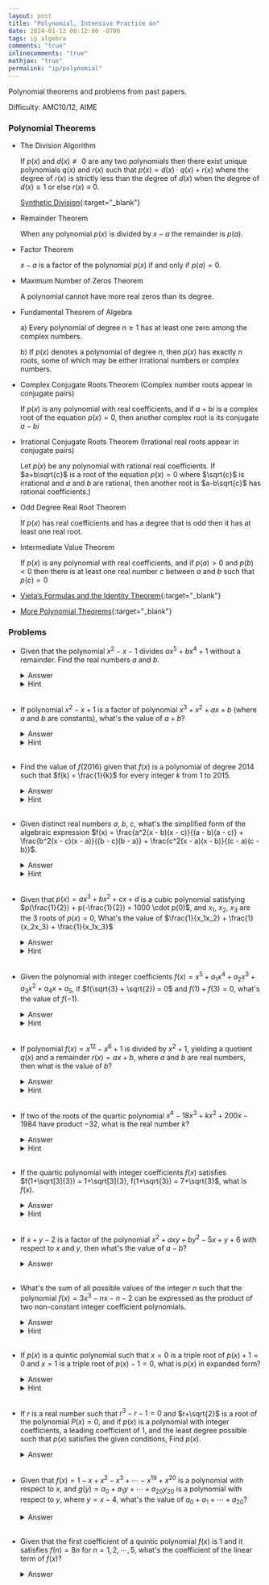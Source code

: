 ```yaml
---
layout: post
title: "Polynomial, Intensive Practice on"
date: 2024-01-12 00:12:00 -0700
tags: ip algebra
comments: "true"
inlinecomments: "true"
mathjax: "true"
permalink: "ip/polynomial"
---
```

  Polynomial theorems and problems from past papers.

  Difficulty: AMC10/12, AIME

<!--more-->
### Polynomial Theorems
- The Division Algorithm

  If $p(x)$ and $d(x) \not\equiv 0$ are any two polynomials then there exist unique polynomials $q(x)$ and $r(x)$ such that $p(x)=d(x) \cdot q(x) + r(x)$ where the degree of $r(x)$ is strictly less than the degree of $d(x)$ when the degree of $d(x) \geq 1$ or else $r(x) \equiv 0$.

  [Synthetic Division](https://learn.saylor.org/mod/book/view.php?id=54128){:target="_blank"}

- Remainder Theorem

  When any polynomial $p(x)$ is divided by $x-a$ the remainder is $p(a)$.

- Factor Theorem

  $x-a$ is a factor of the polynomial $p(x)$ if and only if $p(a)=0$.

- Maximum Number of Zeros Theorem

  A polynomial cannot have more real zeros than its degree.

- Fundamental Theorem of Algebra

  a) Every polynomial of degree $n \geq 1$ has at least one zero among the complex numbers.

  b) If $p(x)$ denotes a polynomial of degree $n$, then $p(x)$ has exactly $n$ roots, some of which may be either irrational numbers or complex numbers.

- Complex Conjugate Roots Theorem (Complex number roots appear in conjugate pairs)

  If $p(x)$ is any polynomial with real coefficients, and if $a+bi$ is a complex root of the equation $p(x)=0$, then another complex root is its conjugate $a-bi$

- Irrational Conjugate Roots Theorem  (Irrational real roots appear in conjugate pairs)

  Let $p(x)$ be any polynomial with rational real coefficients. If $a+b\sqrt{c}$ is a root of the equation $p(x)=0$ where $\sqrt{c}$ is irrational and $a$ and $b$ are rational, then another root is $a-b\sqrt{c}$ has rational coefficients.)

- Odd Degree Real Root Theorem

  If $p(x)$ has real coefficients and has a degree that is odd then it has at least one real root.

- Intermediate Value Theorem

  If $p(x)$ is any polynomial with real coefficients, and if $p(a)>0$ and $p(b)<0$ then there is at least one real number $c$ between $a$ and $b$ such that $p(c)=0$

- [Vieta’s Formulas and the Identity Theorem](https://sites.math.washington.edu/~mathcircle/circle/2012-13/hw_2013_winter/VietasFormulas.pdf){:target="_blank"}

- [More Polynomial Theorems](https://monks.scranton.edu/files/courses/ProblemSolving/POLYTHEOREMS.pdf){:target="_blank"}

### Problems
- Given that the polynomial $x^2 - x - 1$ divides $ax^5 + bx^4 + 1$ without a remainder. Find the real numbers $a$ and $b$.
  <details>
    <summary>Answer</summary>
    a=3 and b=-5
  </details>
  <details>
    <summary>Hint</summary>
    <ul>
      <li>The root of $x^2 - x - 1$ is also the root of $ax^5 + bx^4 + 1$.</li>
      <li>Vieta's Formula for Quadratic Equation.</li>
    </ul>
  </details>
   <br />

- If polynomial $x^2 - x + 1$ is a factor of polynomial $x^3 + x^2 + ax + b$ (where $a$ and $b$ are constants), what's the value of $a + b$?
  <details>
    <summary>Answer</summary>
    1
  </details>
  <details>
    <summary>Hint</summary>
    <ul>
      <li>Polynomial Synthetic Division</li>
    </ul>
  </details>
   <br />

- Find the value of $f(2016)$ given that $f(x)$ is a polynomial of degree $2014$ such that $f(k) = \frac{1}{k}$ for every integer $k$ from $1$ to $2015$.
  <details>
    <summary>Answer</summary>
    1/1008
  </details>
  <details>
    <summary>Hint</summary>
    <ul>
      <li>Polynomial Factor Theorem</li>
    </ul>
  </details>
   <br />

- Given distinct real numbers $a$, $b$, $c$, what's the simplified form of the algebraic expression $f(x) = \frac{a^2(x - b)(x - c)}{(a - b)(a - c)} + \frac{b^2(x - c)(x - a)}{(b - c)(b - a)} + \frac{c^2(x - a)(x - b)}{(c - a)(c - b)}$.
  <details>
    <summary>Answer</summary>
    f(x)=x<sup>2</sup>
  </details>
  <details>
    <summary>Hint</summary>
    <ul>
      <li>Identity Theorem for Polynomials</li>
    </ul>
  </details>
   <br />

- Given that $p(x) = ax^3 + bx^2 + cx + d$ is a cubic polynomial satisfying $p(\frac{1}{2}) + p(-\frac{1}{2}) = 1000 \cdot p(0)$, and $x_1$, $x_2$, $x_3$ are the $3$ roots of $p(x) = 0$, What's the value of $\frac{1}{x_1x_2} + \frac{1}{x_2x_3} + \frac{1}{x_1x_3}$
  <details>
    <summary>Answer</summary>
    1996
  </details>
  <details>
    <summary>Hint</summary>
    <ul>
      <li>Vieta's Formula.</li>
    </ul>
  </details>
   <br />

- Given the polynomial with integer coefficients $f(x) = x^5 + a_1x^4 + a_2x^3 + a_3x^2 + a_4x + a_5$, if $f(\sqrt{3} + \sqrt{2}) = 0$ and $f(1) + f(3) = 0$, what's the value of $f(−1)$.
  <details>
    <summary>Answer</summary>
    24
  </details>
  <details>
    <summary>Hint</summary>
    <ul>
      <li>Polynomial Factor Theorem</li>
    </ul>
  </details>
   <br />

- If polynomial $f(x) = x^{12} − x^6 + 1$ is divided by $x^2 + 1$, yielding a quotient $q(x)$ and a remainder $r(x) = ax + b$, where $a$ and $b$ are real numbers, then what is the value of $b$?
  <details>
    <summary>Answer</summary>
    3
  </details>
  <details>
    <summary>Hint</summary>
    <ul>
      <li>Polynomial Synthetic Division</li>
    </ul>
  </details>
   <br />

- If two of the roots of the quartic polynomial $x^4 − 18x^3 + kx^2 + 200x − 1984$ have product $−32$, what is the real number $k$?
  <details>
    <summary>Answer</summary>
    86
  </details>
  <details>
    <summary>Hint</summary>
    <ul>
      <li>Vieta's Formula for Quadratic Equation.</li>
    </ul>
  </details>
   <br />

- If the quartic polynomial with integer coefficients $f(x)$ satisfies $f(1+\sqrt[3]{3}) = 1+\sqrt[3]{3}, f(1+\sqrt{3}) = 7+\sqrt{3}$, what is $f(x)$.
  <details>
    <summary>Answer</summary>
    f(x) = x<sup>4</sup> − 3x<sup>3</sup> + 3x<sup>2</sup> − 3x.
  </details>
  <details>
    <summary>Hint</summary>
    <ul>
      <li>$f(a)=b$ means $a$ is the root of $f(x)-b=0$</li>
      <li>Polynomial Factor Theorem</li>
    </ul>
  </details>
   <br />

- If $x + y - 2$ is a factor of the polynomial $x^2 + axy + by^2 - 5x + y + 6$ with respect to $x$ and $y$, then what's the value of $a - b$?
  <details>
    <summary>Answer</summary>
    1
  </details>
   <br />

- What's the sum of all possible values of the integer $n$ such that the polynomial $f(x) = 3x^3 - nx - n - 2$ can be expressed as the product of two non-constant integer coefficient polynomials.
  <details>
    <summary>Answer</summary>
    192
  </details>
  <details>
    <summary>Hint</summary>
    <ul>
      <li>$c = 0, −2, 4, −6$; $b = 2, −14, 10, 22$; $n = −2, 26, 38, 130$</li>
    </ul>
  </details>
   <br />

- If $p(x)$ is a quintic polynomial such that $x = 0$ is a triple root of $p(x) + 1 = 0$ and $x = 1$ is a triple root of $p(x) - 1 = 0$, what is $p(x)$ in expanded form?
  <details>
    <summary>Answer</summary>
    p(x) = 12x<sup>5</sup> − 30x<sup>4</sup> + 20x<sup>3</sup> − 1
  </details>
  <details>
    <summary>Hint</summary>
    <ul>
      <li>Polynomial Factor Theorem</li>
    </ul>
  </details>
   <br />

- If $r$ is a real number such that $r^3-r-1=0$ and $r+\sqrt{2}$ is a root of the polynomial $P(x)=0$, and if $p(x)$ is a polynomial with integer coefficients, a leading coefficient of $1$, and the least degree possible such that $p(x)$ satisfies the given conditions, Find $p(x)$.
  <details>
    <summary>Answer</summary>
    p(x) = x<sup>6</sup> − 8x<sup>4</sup> − 2x<sup>3</sup> + 13x<sup>2</sup> − 10x − 1
  </details>
   <br />

- Given that $f(x) = 1−x+x^2 −x^3 + \cdots −x^{19} +x^{20}$ is a polynomial with respect to $x$, and $g(y) = a_0+a_1y+ \cdots +a_{20}y_{20}$ is a polynomial with respect to $y$, where $y = x−4$, what's the value of $a_0+a_1+ \cdots +a_{20}$?
  <details>
    <summary>Answer</summary>
     1/6 * (5<sup>21</sup> + 1)
  </details>
   <br />

- Given that the first coefficient of a quintic polynomial $f(x)$ is $1$ and it satisfies $f(n) = 8n$ for $n = 1, 2, \cdots, 5$, what's the coefficient of the linear term of $f(x)$?
  <details>
    <summary>Answer</summary>
    282
  </details>
   <br />
